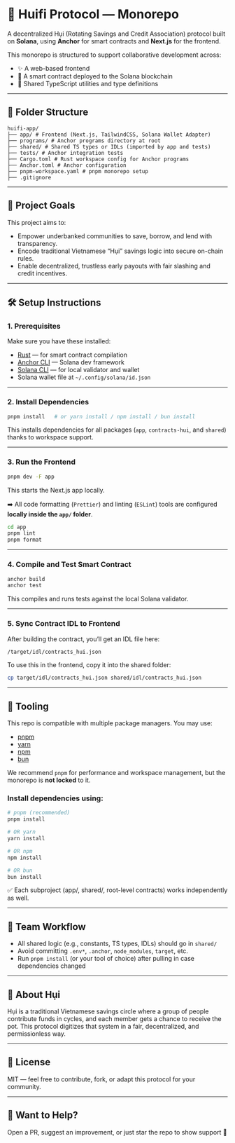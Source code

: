 # 💸 Huifi Protocol — Monorepo

A decentralized Hụi (Rotating Savings and Credit Association) protocol built on **Solana**, using **Anchor** for smart contracts and **Next.js** for the frontend.

This monorepo is structured to support collaborative development across:

- ✨ A web-based frontend
- 🔐 A smart contract deployed to the Solana blockchain
- 🧩 Shared TypeScript utilities and type definitions

---

## 📁 Folder Structure

```
huifi-app/ 
├── app/ # Frontend (Next.js, TailwindCSS, Solana Wallet Adapter) 
├── programs/ # Anchor programs directory at root 
├── shared/ # Shared TS types or IDLs (imported by app and tests) 
├── tests/ # Anchor integration tests 
├── Cargo.toml # Rust workspace config for Anchor programs 
├── Anchor.toml # Anchor configuration 
├── pnpm-workspace.yaml # pnpm monorepo setup 
├── .gitignore
```
---

## 🚀 Project Goals

This project aims to:

- Empower underbanked communities to save, borrow, and lend with transparency.
- Encode traditional Vietnamese “Hụi” savings logic into secure on-chain rules.
- Enable decentralized, trustless early payouts with fair slashing and credit incentives.

---

## 🛠️ Setup Instructions

### 1. Prerequisites

Make sure you have these installed:

- [Rust](https://www.rust-lang.org/tools/install) — for smart contract compilation
- [Anchor CLI](https://book.anchor-lang.com/getting_started/installation.html) — Solana dev framework
- [Solana CLI](https://docs.solana.com/cli) — for local validator and wallet
- Solana wallet file at `~/.config/solana/id.json`

---

### 2. Install Dependencies

```bash
pnpm install   # or yarn install / npm install / bun install
```

This installs dependencies for all packages (`app`, `contracts-hui`, and `shared`) thanks to workspace support.

---

### 3. Run the Frontend

```bash
pnpm dev -F app
```

This starts the Next.js app locally.

➡️ All code formatting (`Prettier`) and linting (`ESLint`) tools are configured **locally inside the `app/` folder**.

```bash
cd app
pnpm lint
pnpm format
```

---

### 4. Compile and Test Smart Contract

```bash
anchor build
anchor test
```

This compiles and runs tests against the local Solana validator.

---

### 5. Sync Contract IDL to Frontend

After building the contract, you’ll get an IDL file here:

```bash
/target/idl/contracts_hui.json
```

To use this in the frontend, copy it into the shared folder:

```bash
cp target/idl/contracts_hui.json shared/idl/contracts_hui.json
```

---

## 🧰 Tooling

This repo is compatible with multiple package managers. You may use:

- [pnpm](https://pnpm.io/)
- [yarn](https://classic.yarnpkg.com/lang/en/)
- [npm](https://www.npmjs.com/)
- [bun](https://bun.sh/)

We recommend `pnpm` for performance and workspace management, but the monorepo is **not locked** to it.

### Install dependencies using:

```bash
# pnpm (recommended)
pnpm install

# OR yarn
yarn install

# OR npm
npm install

# OR bun
bun install
```

✅ Each subproject (app/, shared/, root-level contracts) works independently as well.

---

## 👥 Team Workflow

- All shared logic (e.g., constants, TS types, IDLs) should go in `shared/`
- Avoid committing `.env*`, `.anchor`, `node_modules`, `target`, etc.
- Run `pnpm install` (or your tool of choice) after pulling in case dependencies changed

---

## 🧠 About Hụi

Hụi is a traditional Vietnamese savings circle where a group of people contribute funds in cycles, and each member gets a chance to receive the pot. This protocol digitizes that system in a fair, decentralized, and permissionless way.

---

## 📄 License

MIT — feel free to contribute, fork, or adapt this protocol for your community.

---

## 👋 Want to Help?

Open a PR, suggest an improvement, or just star the repo to show support 💜
